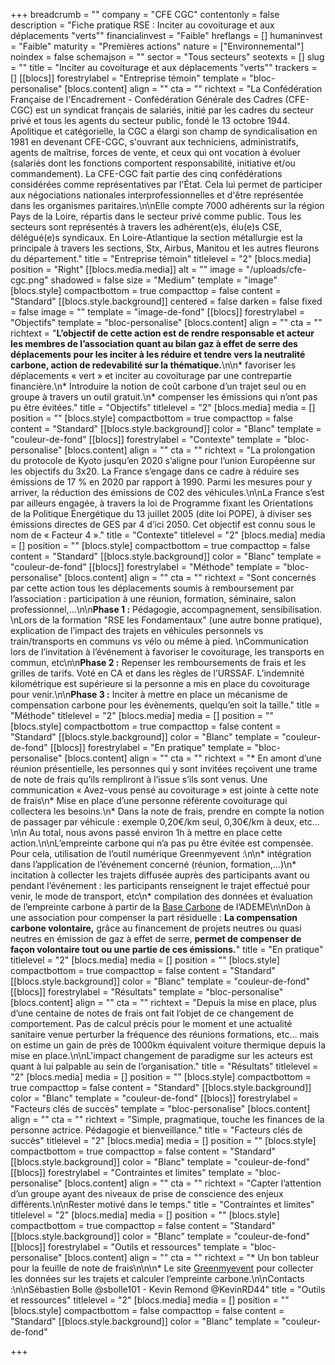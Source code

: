 +++
breadcrumb = ""
company = "CFE CGC"
contentonly = false
description = "Fiche pratique RSE : Inciter au covoiturage et aux déplacements \"verts\""
financialinvest = "Faible"
hreflangs = []
humaninvest = "Faible"
maturity = "Premières actions"
nature = ["Environnemental"]
noindex = false
schemajson = ""
sector = "Tous secteurs"
seotexts = []
slug = ""
title = "Inciter au covoiturage et aux déplacements \"verts\""
trackers = []
[[blocs]]
forestrylabel = "Entreprise témoin"
template = "bloc-personalise"
[blocs.content]
align = ""
cta = ""
richtext = "La Confédération Française de l'Encadrement - Confédération Générale des Cadres (CFE-CGC) est un syndicat français de salariés, initié par les cadres du secteur privé et tous les agents du secteur public, fondé le 13 octobre 1944. Apolitique et catégorielle, la CGC a élargi son champ de syndicalisation en 1981 en devenant CFE-CGC, s'ouvrant aux techniciens, administratifs, agents de maîtrise, forces de vente, et ceux qui ont vocation à évoluer (salariés dont les fonctions comportent responsabilité, initiative et/ou commandement). La CFE-CGC fait partie des cinq confédérations considérées comme représentatives par l'État. Cela lui permet de participer aux négociations nationales interprofessionnelles et d'être représentée dans les organismes paritaires.\n\nElle compte 7000 adhérents sur la région Pays de la Loire, répartis dans le secteur privé comme public. Tous les secteurs sont représentés à travers les adhérent(e)s, élu(e)s CSE, délégué(e)s syndicaux. En Loire-Atlantique la section métallurgie est la principale à travers les sections, Stx, Airbus, Manitou et les autres fleurons du département."
title = "Entreprise témoin"
titlelevel = "2"
[blocs.media]
position = "Right"
[[blocs.media.media]]
alt = ""
image = "/uploads/cfe-cgc.png"
shadowed = false
size = "Medium"
template = "image"
[blocs.style]
compactbottom = true
compacttop = false
content = "Standard"
[[blocs.style.background]]
centered = false
darken = false
fixed = false
image = ""
template = "image-de-fond"
[[blocs]]
forestrylabel = "Objectifs"
template = "bloc-personalise"
[blocs.content]
align = ""
cta = ""
richtext = "**L’objectif de cette action est de rendre responsable et acteur les membres de l’association quant au bilan gaz à effet de serre des déplacements pour les inciter à les réduire et tendre vers la neutralité carbone, action de redevabilité sur la thématique.**\n\n* favoriser les déplacements « vert » et inciter au covoiturage par une contrepartie financière.\n* Introduire la notion de coût carbone d’un trajet seul ou en groupe à travers un outil gratuit.\n* compenser les émissions qui n’ont pas pu être évitées."
title = "Objectifs"
titlelevel = "2"
[blocs.media]
media = []
position = ""
[blocs.style]
compactbottom = true
compacttop = false
content = "Standard"
[[blocs.style.background]]
color = "Blanc"
template = "couleur-de-fond"
[[blocs]]
forestrylabel = "Contexte"
template = "bloc-personalise"
[blocs.content]
align = ""
cta = ""
richtext = "La prolongation du protocole de Kyoto jusqu’en 2020 s’aligne pour l’union Européenne sur les objectifs du 3x20. La France s’engage dans ce cadre à réduire ses émissions de 17 % en 2020 par rapport à 1990. Parmi les mesures pour y arriver, la réduction des émissions de C02 des véhicules.\n\nLa France s’est par ailleurs engagée, à travers la loi de Programme fixant les Orientations de la Politique Énergétique du 13 juillet 2005 (dite loi POPE), à diviser ses émissions directes de GES par 4 d’ici 2050. Cet objectif est connu sous le nom de « Facteur 4 »."
title = "Contexte"
titlelevel = "2"
[blocs.media]
media = []
position = ""
[blocs.style]
compactbottom = true
compacttop = false
content = "Standard"
[[blocs.style.background]]
color = "Blanc"
template = "couleur-de-fond"
[[blocs]]
forestrylabel = "Méthode"
template = "bloc-personalise"
[blocs.content]
align = ""
cta = ""
richtext = "Sont concernés par cette action tous les déplacements soumis à remboursement par l’association : participation à une réunion, formation, séminaire, salon professionnel,…\n\n**Phase 1 :** Pédagogie, accompagnement, sensibilisation.  \nLors de la formation \"RSE les Fondamentaux\" (une autre bonne pratique), explication de l’impact des trajets en véhicules personnels vs train/transports en communs vs vélo ou même à pied.  \nCommunication lors de l’invitation à l’événement à favoriser le covoiturage, les transports en commun, etc\n\n**Phase 2 :** Repenser les remboursements de frais et les grilles de tarifs. Voté en CA et dans les règles de l’URSSAF. L’indemnité kilométrique est supérieure si la personne a mis en place du covoiturage pour venir.\n\n**Phase 3 :** Inciter à mettre en place un mécanisme de compensation carbone pour les évènements, quelqu’en soit la taille."
title = "Méthode"
titlelevel = "2"
[blocs.media]
media = []
position = ""
[blocs.style]
compactbottom = true
compacttop = false
content = "Standard"
[[blocs.style.background]]
color = "Blanc"
template = "couleur-de-fond"
[[blocs]]
forestrylabel = "En pratique"
template = "bloc-personalise"
[blocs.content]
align = ""
cta = ""
richtext = "* En amont d’une réunion présentielle, les personnes qui y sont invitées reçoivent une trame de note de frais qu’ils rempliront à l’issue s’ils sont venus. Une communication « Avez-vous pensé au covoiturage » est jointe à cette note de frais\n* Mise en place d’une personne référente covoiturage qui collectera les besoins.\n* Dans la note de frais, prendre en compte la notion de passager par véhicule : exemple 0,20€/km seul, 0,30€/km à deux, etc…\n\n  Au total, nous avons passé environ 1h à mettre en place cette action.\n\nL’empreinte carbone qui n’a pas pu être évitée est compensée. Pour cela, utilisation de l’outil numérique Greenmyevent :\n\n* intégration dans l’application de l’événement concerné (réunion, formation,…)\n* incitation à collecter les trajets diffusée auprès des participants avant ou pendant l’événement : les participants renseignent le trajet effectué pour venir, le mode de transport, etc\n* compilation des données et évaluation de l’empreinte carbone à partir de la [Base Carbone](https://www.bilans-ges.ademe.fr) de l’ADEME\n\nDon à une association pour compenser la part résiduelle : **La compensation carbone volontaire,** grâce au financement de projets neutres ou quasi neutres en émission de gaz à effet de serre, **permet de compenser de façon volontaire tout ou une partie de ces émissions.**"
title = "En pratique"
titlelevel = "2"
[blocs.media]
media = []
position = ""
[blocs.style]
compactbottom = true
compacttop = false
content = "Standard"
[[blocs.style.background]]
color = "Blanc"
template = "couleur-de-fond"
[[blocs]]
forestrylabel = "Résultats"
template = "bloc-personalise"
[blocs.content]
align = ""
cta = ""
richtext = "Depuis la mise en place, plus d’une centaine de notes de frais ont fait l’objet de ce changement de comportement. Pas de calcul précis pour le moment et une actualité sanitaire venue perturber la fréquence des réunions formations, etc… mais on estime un gain de près de 1000km équivalent voiture thermique depuis la mise en place.\n\nL'impact changement de paradigme sur les acteurs est quant à lui palpable au sein de l’organisation."
title = "Résultats"
titlelevel = "2"
[blocs.media]
media = []
position = ""
[blocs.style]
compactbottom = true
compacttop = false
content = "Standard"
[[blocs.style.background]]
color = "Blanc"
template = "couleur-de-fond"
[[blocs]]
forestrylabel = "Facteurs clés de succès"
template = "bloc-personalise"
[blocs.content]
align = ""
cta = ""
richtext = "Simple, pragmatique, touche les finances de la personne actrice. Pédagogie et bienveillance."
title = "Facteurs clés de succès"
titlelevel = "2"
[blocs.media]
media = []
position = ""
[blocs.style]
compactbottom = true
compacttop = false
content = "Standard"
[[blocs.style.background]]
color = "Blanc"
template = "couleur-de-fond"
[[blocs]]
forestrylabel = "Contraintes et limites"
template = "bloc-personalise"
[blocs.content]
align = ""
cta = ""
richtext = "Capter l’attention d’un groupe ayant des niveaux de prise de conscience des enjeux différents.\n\nRester motivé dans le temps."
title = "Contraintes et limites"
titlelevel = "2"
[blocs.media]
media = []
position = ""
[blocs.style]
compactbottom = true
compacttop = false
content = "Standard"
[[blocs.style.background]]
color = "Blanc"
template = "couleur-de-fond"
[[blocs]]
forestrylabel = "Outils et ressources"
template = "bloc-personalise"
[blocs.content]
align = ""
cta = ""
richtext = "* Un bon tableur pour la feuille de note de frais\n\n\n* Le site [Greenmyevent](https://greenmyevent.fr/fr/home) pour collecter les données sur les trajets et calculer l’empreinte carbone.\n\nContacts :\n\nSébastien Bolle @sbolle101 - Kevin Remond @KevinRD44"
title = "Outils et ressources"
titlelevel = "2"
[blocs.media]
media = []
position = ""
[blocs.style]
compactbottom = false
compacttop = false
content = "Standard"
[[blocs.style.background]]
color = "Blanc"
template = "couleur-de-fond"

+++
